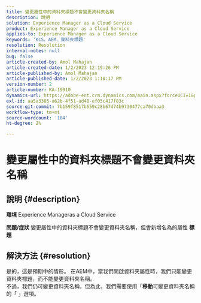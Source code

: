 ```yaml
---
title: 變更屬性中的資料夾標題不會變更資料夾名稱
description: 說明
solution: Experience Manager as a Cloud Service
product: Experience Manager as a Cloud Service
applies-to: Experience Manager as a Cloud Service
keywords: 'KCS、AEM、資料夾標題'
resolution: Resolution
internal-notes: null
bug: false
article-created-by: Amol Mahajan
article-created-date: 1/2/2023 12:19:26 PM
article-published-by: Amol Mahajan
article-published-date: 1/2/2023 1:10:17 PM
version-number: 2
article-number: KA-19910
dynamics-url: https://adobe-ent.crm.dynamics.com/main.aspx?forceUCI=1&pagetype=entityrecord&etn=knowledgearticle&id=e2e964ae-978a-ed11-81ac-6045bd006ce9
exl-id: aa5a3385-a62b-4f51-ad48-ef05c417f83c
source-git-commit: 7b159f8517b559c28b67d74b9730477ca70dbaa3
workflow-type: tm+mt
source-wordcount: '104'
ht-degree: 2%

---
```


# 變更屬性中的資料夾標題不會變更資料夾名稱

## 說明 {#description}

<b>環境</b>
Experience Manageras a Cloud Service


<b>問題/症狀</b>
變更屬性中的資料夾標題不會變更資料夾名稱，但會新增名為的屬性 <b>標題</b>


## 解決方法 {#resolution}

是的，這是預期中的情形。 在AEM中，當我們開啟資料夾屬性時，我們只能變更資料夾標題，而不能變更資料夾名稱。<br>
不過，我們仍可變更資料夾名稱，但為此，我們需要使用「<b>移動</b>可變更資料夾名稱的「 」選項。
